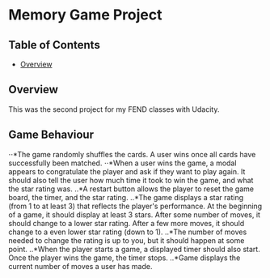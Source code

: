 # Memory Game Project

## Table of Contents

* [Overview](#Overview)


## Overview

This was the second project for my FEND classes with Udacity.

## Game Behaviour
⋅⋅*The game randomly shuffles the cards. A user wins once all cards have successfully been matched.
⋅⋅*When a user wins the game, a modal appears to congratulate the player and ask if they want to play again. It should also tell the user how much time it took to win the game, and what the star rating was.
..*A restart button allows the player to reset the game board, the timer, and the star rating.
..*The game displays a star rating (from 1 to at least 3) that reflects the player's performance. At the beginning of a game, it should display at least 3 stars. After some number of moves, it should change to a lower star rating. After a few more moves, it should change to a even lower star rating (down to 1).
..*The number of moves needed to change the rating is up to you, but it should happen at some point.
..*When the player starts a game, a displayed timer should also start. Once the player wins the game, the timer stops.
..*Game displays the current number of moves a user has made.